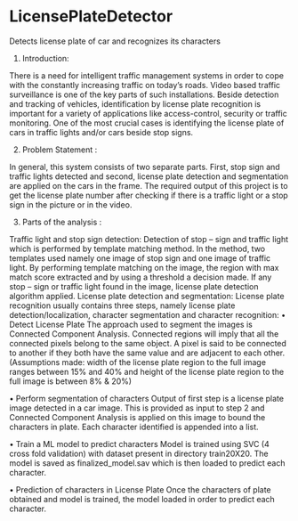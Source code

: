 # LicensePlateDetector
Detects license plate of car and recognizes its characters

1.	Introduction:

There is a need for intelligent traffic management systems in order to cope with the constantly increasing traffic on today’s roads. Video based traffic surveillance is one of the key parts of such installations. Beside detection and tracking of vehicles, identification by license plate recognition is important for a variety of applications like access-control, security or traffic monitoring. One of the most crucial cases is identifying the license plate of cars in traffic lights and/or cars beside stop signs.

2.	Problem Statement :

In general, this system consists of two separate parts. First, stop sign and traffic lights detected and second, license plate detection and segmentation are applied on the cars in the frame. The required output of this project is to get the license plate number after checking if there is a traffic light or a stop sign in the picture or in the video.

3.	Parts of the analysis :

Traffic light and stop sign detection:
Detection of stop – sign and traffic light which is performed by template matching method.  In the method, two templates used namely one image of stop sign and one image of traffic light. By performing template matching on the image, the region with max match score extracted and by using a threshold a decision made. If any stop – sign or traffic light found in the image, license plate detection algorithm applied. 
License plate detection and segmentation:
License plate recognition usually contains three steps, namely license plate detection/localization, character segmentation and character recognition:
•	Detect License Plate
The approach used to segment the images is Connected Component Analysis. Connected regions will imply that all the connected pixels belong to the same object. A pixel is said to be connected to another if they both have the same value and are adjacent to each other.
(Assumptions made: width of the license plate region to the full image ranges between 15% and 40% and height of the license plate region to the full image is between 8% & 20%)

•	Perform segmentation of characters
Output of first step is a license plate image detected in a car image. This is provided as input to step 2 and Connected Component Analysis is applied on this image to bound the characters in plate. Each character identified is appended into a list.

•	Train a ML model to predict characters
Model is trained using SVC (4 cross fold validation) with dataset present in directory train20X20. The model is saved as finalized_model.sav which is then loaded to predict each character.

•	Prediction of characters in License Plate
Once the characters of plate obtained and model is trained, the model loaded in order to predict each character.

